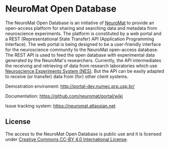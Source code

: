 NeuroMat Open Database
=====================================

The NeuroMat Open Database is an initiative of [NeuroMat](http://neuromat.numec.prp.usp.br/) to provide an open-access platform for sharing and searching data and metadata from neuroscience experiments. The platform is constituted by a web portal and a REST (Representational State Transfer) API (Application Programming Interface). The web portal is being designed to be a user-friendly interface for the neuroscience community to the NeuroMat open-access database. The REST API is used to feed the open database with experimental data generated by the NeuroMat's researchers. Currently, the API intermediates the receiving and retrieving of data from research laboratories which use [Neuroscience Experiments System (NES)](https://github.com/neuromat/nes). But the API can be easily adapted to receive (or transfer) data from (for) other client systems.

Demostration enviroment: http://portal-dev.numec.prp.usp.br/

Documentation: https://github.com/neuromat/portal/wiki

Issue tracking system: https://neuromat.atlassian.net

## License

The access to the NeuroMat Open Database is public use and it is licensed under [Creative Commons CC-BY 4.0 International License](https://creativecommons.org/licenses/by/4.0/).


